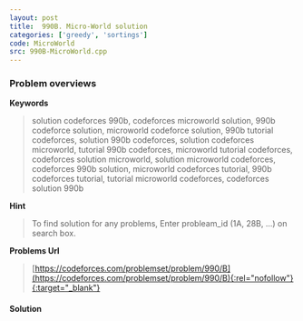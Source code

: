 ```yaml
---
layout: post
title:  990B. Micro-World solution
categories: ['greedy', 'sortings']
code: MicroWorld
src: 990B-MicroWorld.cpp
---
```

### **Problem overviews**

**Keywords**
> solution codeforces 990b, codeforces microworld solution, 990b codeforce solution, microworld codeforce solution, 990b tutorial codeforces, solution 990b codeforces, solution codeforces microworld, tutorial 990b codeforces, microworld tutorial codeforces, codeforces solution microworld, solution microworld codeforces, codeforces 990b solution, microworld codeforces tutorial, 990b codeforces tutorial, tutorial microworld codeforces, codeforces solution 990b

**Hint**
> To find solution for any problems, Enter probleam_id (1A, 28B, ...) on search box. 

**Problems Url**
> [https://codeforces.com/problemset/problem/990/B](https://codeforces.com/problemset/problem/990/B){:rel="nofollow"}{:target="_blank"}

#### **Solution**



